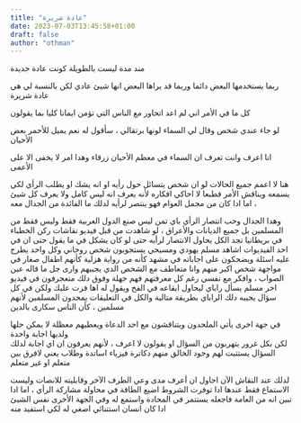 ```yaml
---
title: "عادة شريرة"
date: 2023-07-03T13:45:58+01:00
draft: false
author: "othman"
---
```


مند مدة ليست بالطويلة كونت عادة جديدة

ربما يستخدمها البعض دائما وربما قد يراها البعض انها شيئ عادي لكن بالنسبة لي هي عادة شريرة

كل ما في الأمر اني لم اعد اتحاور مع الناس التي تؤمن ايمانا كليا بما يقولون

لو جاء عندي شخص وقال لي السماء لونها برتقالي ، سأقول له نعم يميل للأحمر بعض الأحيان

انا اعرف وانت تعرف ان السماء في معظم الأحيان زرقاء وهدا امر لا يخفى الا على الأعمى

هنا لا اعمم جميع الحالات لو ان شخص يتسائل حول رأيه او انه يشك او يطلب الرأي لكي يسمعه ويناقش الأمر فطبعا لا احاكي افكاره
لأنه يعرف انه ليس كامل ولا يعرف كل شيئ ، اما ادا كان من مجمل العوام فهو ينتصر لرأيه لدلك ما الفائدة من الجدال معه

وهدا الجدال وحب انتصار الرأي باي تمن ليس صنع الدول العربية فقط وليس فقط من المسلمين
بل جميع الديانات والأعراق ، لو شاهدت من قبل فيديو نقاشات ركن الخطباء في بريطانيا تجد الكل يحاول الانتصار لرأيه حتى لو كان يشكل في ما يقول
حتى ان في احد الفيديوات اشاهد مسلم يهودي ومسيحي يستجوبون شخص روحاني وكل واحد يطرح عليه اسئلة ويضحكون على اجاباته
في مشهد كأنه من رواية هزلية
كأنهم اطفال صغار في مواجهة شخص اكبر منهم
وانا متعاطف مع الشخص الدي يجيبهم وارى جل ما قاله عين الصواب ، وافكر مع نفسي رغم كل معرفتهم فهم جهلة وفوق دلك متعجرفون
في فيديو اخر مسلم يسأل راباي ليحاول ايقاعه في الفخ ويقول له اها فزت عليك ولكن في كل سؤال يجيبه دلك الراباي بطريقة متالية
والكل في التعليقات يمجدون المسلمين لأنهم مسلمين ، كأن الناس سكارى بالدين

في جهة اخرى يأتي الملحدون ويتناقشون مع احد الدعاة ويعطيهم معظلة لا يمكن حلها ولديها اجابة واحدة  
لكن بكل غرور يتهربون من السؤال او يقولون لا اعرف ، لأنهم يعرفون ان اي اجابة لدلك السؤال يستتبت لهم وجود الخالق
منهم دكاترة فيزياء اساتدة وطلاب يعني لافرق بين متعلم او غير متعلم

لدلك عند النقاش الآن احاول ان أعرف مدى وعي الطرف الآخر وقابليته للانصات وليست الاستماع فقط
عندها ادا توفرت الشروط اضيع الطاقة في محاولة مشاركة الرأي ،
اما ادا تبين انه من العامة فاجعله يستتمر في المحادة واستمع له
وفي الجهة الأخرى نفس الشيئ ادا كان انسان استتنائي اصغي له لكي استفيد منه
